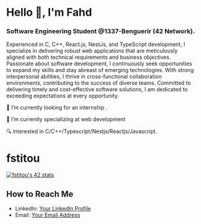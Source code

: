   # Hello 👋, I'm Fahd


### Software Engineering Student @1337-Benguerir (42 Network).










Experienced in C, C++, React.js, NestJs, and TypeScript development, I specialize in delivering robust web applications that are meticulously aligned with both technical requirements and business objectives. Passionate about software development, I continuously seek opportunities to expand my skills and stay abreast of emerging technologies. With strong interpersonal abilities, I thrive in cross-functional collaboration environments, contributing to the success of diverse teams. Committed to delivering timely and cost-effective software solutions, I am dedicated to exceeding expectations at every opportunity.





  🔭 I’m currently looking for an internship .

  🌱 I’m currently specializing at web development

  🔍 interested in C/C++/Typescript/Nestjs/Reactjs/Javascript.



# fstitou


[![fstitou's 42 stats](https://badge.mediaplus.ma/binary/fstitou?1337Badge=off)](https://github.com/oakoudad/badge42)




## How to Reach Me

- LinkedIn: [Your LinkedIn Profile](https://www.linkedin.com/in/fahdstitu/)
- Email: [Your Email Address](fahdstitou263@gmail.com)



